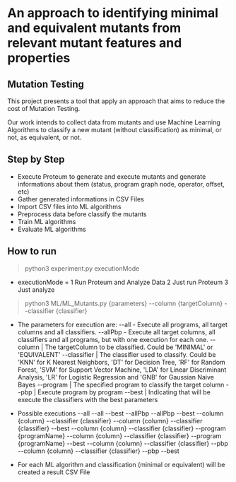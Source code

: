 # An approach to identifying minimal and equivalent mutants from relevant mutant features and properties

Mutation Testing
-----------------

This project presents a tool that apply an approach that aims to reduce the cost of Mutation Testing.

Our work intends to collect data from mutants and use Machine Learning Algorithms to classify a new mutant (without classification) as minimal, or not, as equivalent, or not.

Step by Step
-------------
 - Execute Proteum to generate and execute mutants and generate informations about them (status, program graph node, operator, offset, etc)
 - Gather generated informations in CSV Files
 - Import CSV files into ML algorithms
 - Preprocess data before classify the mutants
 - Train ML algorithms
 - Evaluate ML algorithms

How to run 
-----------
> python3 experiment.py executionMode
 - executionMode =  1   Run Proteum and Analyze Data
                    2   Just run Proteum
                    3   Just analyze

> python3 ML/ML_Mutants.py {parameters} --column {targetColumn} --classifier {classifier}
 - The parameters for execution are:
    --all - Execute all programs, all target columns and all classifiers.
    --allPbp - Execute all target columns, all classifiers and all programs, but with one execution for each one.
    --column | The targetColumn to be classified. Could be 'MINIMAL' or 'EQUIVALENT'
    --classifier | The classifier used to classify. Could be 'KNN' for K Nearest Neighbors, 'DT' for Decision Tree, 'RF' for Random Forest, 'SVM' for Support Vector Machine, 'LDA' for Linear Discriminant Analysis, 'LR' for Logistic Regression and 'GNB' for Gaussian Naive Bayes
    --program | The specified program to classify the target column
    --pbp | Execute program by program
    --best | Indicating that will be execute the classifiers with the best parameters

 - Possible executions
    --all
    --all --best
    --allPbp
    --allPbp --best
    --column {column} --classifier {classifier}
    --column {column} --classifier {classifier} --best
    --column {column} --classifier {classifier} --program {programName}
    --column {column} --classifier {classifier} --program {programName} --best
    --column {column} --classifier {classifier} --pbp
    --column {column} --classifier {classifier} --pbp --best

 - For each ML algorithm and classification (minimal or equivalent) will be created a result CSV File